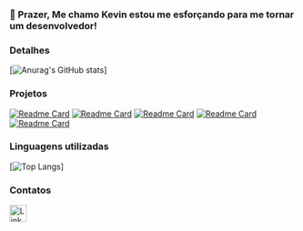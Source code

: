 ### 👋 Prazer, Me chamo Kevin estou me esforçando para me tornar um desenvolvedor!

### Detalhes

[![Anurag's GitHub stats](https://github-readme-stats.vercel.app/api?username=kevincabral7&show_icons=true&theme=dark)]

### Projetos

[![Readme Card](https://github-readme-stats.vercel.app/api/pin/?username=kevincabral7&repo=twitter-clone-backend&theme=dark)](https://github.com/KevinCabral7/twitter-clone-backend)
[![Readme Card](https://github-readme-stats.vercel.app/api/pin/?username=kevincabral7&repo=twitter-clone-frontend&theme=dark)](https://github.com/KevinCabral7/twitter-clone-frontend)
[![Readme Card](https://github-readme-stats.vercel.app/api/pin/?username=kevincabral7&repo=bookstore&theme=dark)](https://github.com/KevinCabral7/bookstore)
[![Readme Card](https://github-readme-stats.vercel.app/api/pin/?username=kevincabral7&repo=efood&theme=dark)](https://github.com/KevinCabral7/efood)
[![Readme Card](https://github-readme-stats.vercel.app/api/pin/?username=kevincabral7&repo=agenda-contatos&theme=dark)](https://github.com/KevinCabral7/agenda-contatos)

### Linguagens utilizadas

[![Top Langs](https://github-readme-stats.vercel.app/api/top-langs/?username=kevincabral7&layout=compact)]


### Contatos
[<img src='https://img.shields.io/badge/LinkedIn-0077B5?style=for-the-badge&logo=linkedin&logoColor=white' alt='Linkedin' height='30'>](https://www.linkedin.com/in/kevin-python-dev/)
